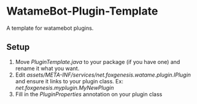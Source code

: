# WatameBot-Plugin-Template
A template for watamebot plugins.

## Setup
1. Move *PluginTemplate.java* to your package (if you have one) and rename it what you want.
2. Edit *assets/META-INF/services/net.foxgenesis.watame.plugin.IPlugin* and ensure it links to your plugin class. Ex: *net.foxgenesis.myplugin.MyNewPlugin*
3. Fill in the *PluginProperties* annotation on your plugin class
